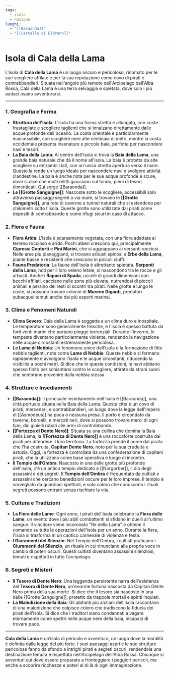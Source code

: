 ```yaml
---
tags:
  - isola
  - nazione
luoghi:
  - "[[Baraonda]]"
  - "[[Castello di Eldrenn]]"
---
```


# **Isola di Cala della Lama**

L'isola di **Cala della Lama** è un luogo oscuro e pericoloso, rinomato per le sue scogliere affilate e per la sua reputazione come covo di pirati e contrabbandieri. Situata nell'angolo più remoto dell'Arcipelago dell'Alba Rossa, Cala della Lama è una terra selvaggia e spietata, dove solo i più audaci osano avventurarsi.

---

### **1. Geografia e Forma**
- **Struttura dell'Isola**: L'isola ha una forma stretta e allungata, con coste frastagliate e scogliere taglienti che si innalzano direttamente dalle acque profonde dell'oceano. La costa orientale è particolarmente inaccessibile, con scogliere nere alte centinaia di metri, mentre la costa occidentale presenta insenature e piccole baie, perfette per nascondere navi e tesori.
- **La Baia della Lama**: Al centro dell'isola si trova la **Baia della Lama**, una grande baia naturale che dà il nome all'isola. La baia è protetta da alte scogliere su entrambi i lati, con un'unica stretta apertura verso il mare. Questo la rende un luogo ideale per nascondere navi e svolgere attività clandestine. La baia è anche nota per le sue acque profonde e scure, dove si dice che molti relitti giacciano sul fondo, pieni di tesori dimenticati. Qui sorge [[Baraonda]].
- **Le [[Grotte Sanguigne]]**: Nascoste sotto le scogliere, accessibili solo attraverso passaggi segreti o via mare, si trovano le **[[Grotte Sanguigne]]**, una rete di caverne e tunnel naturali che si estendono per chilometri sotto l'isola. Queste grotte sono utilizzate dai pirati come depositi di contrabbando e come rifugi sicuri in caso di attacco.

### **2. Flora e Fauna**
- **Flora Arida**: L'isola è scarsamente vegetata, con una flora adattata al terreno roccioso e arido. Pochi alberi crescono qui, principalmente **Cipressi Contorti** e **Pini Marini**, che si aggrappano ai versanti rocciosi. Nelle aree più pianeggianti, si trovano arbusti spinosi e **Erbe della Lama**, piante basse e resistenti che crescono in piccoli ciuffi.
- **Fauna Predatoria**: La fauna dell'isola è altrettanto spietata. **Serpenti della Lama**, noti per il loro veleno letale, si nascondono tra le rocce e gli arbusti. Anche i **Rapaci di Spada**, uccelli di grandi dimensioni con becchi affilati, cacciano nelle zone più elevate, nutrendosi di piccoli animali e persino dei resti di scontri tra pirati. Nelle grotte e lungo le coste, si possono trovare colonie di **Murene Giganti**, predatori subacquei temuti anche dai più esperti marinai.

### **3. Clima e Fenomeni Naturali**
- **Clima Severo**: Cala della Lama è soggetta a un clima duro e inospitale. Le temperature sono generalmente fresche, e l'isola è spesso battuta da forti venti marini che portano piogge torrenziali. Durante l'inverno, le tempeste diventano particolarmente violente, rendendo la navigazione nelle acque circostanti estremamente pericolosa.
- **Le Lame di Nebbia**: Un fenomeno unico dell'isola è la formazione di fitte nebbie taglienti, note come **Lame di Nebbia**. Queste nebbie si formano rapidamente e avvolgono l'isola e le acque circostanti, riducendo la visibilità a pochi metri. Si dice che in queste condizioni, le navi abbiano spesso finito per schiantarsi contro le scogliere, attirate da strani suoni che sembrano provenire dalla nebbia stessa.

### **4. Strutture e Insediamenti**
- **[[Baraonda]]**: Il principale insediamento dell'isola è [[Baraonda]], una città portuale situata nella Baia della Lama. Questa città è un covo di pirati, mercenari, e contrabbandieri, un luogo dove la legge dell'Impero di [[Asmodeus]] ha poca o nessuna presa. Il porto è circondato da taverne, bordelli, e mercati neri, dove si possono trovare merci di ogni tipo, dai gioielli rubati alle armi di contrabbando.
- **[[Fortezza di Dente Nero]]**: Situata su una collina che domina la Baia della Lama, la **[[Fortezza di Dente Nero]]** è una roccaforte costruita dai pirati per difendere il loro territorio. La fortezza prende il nome dal pirata che l'ha costruita, **Capitan Dente Nero**, noto per la sua crudeltà e astuzia. Oggi, la fortezza è controllata da una confederazione di capitani pirati, che la utilizzano come base operativa e luogo di incontro.
- **Il Tempio dell’Ombra**: Nascosto in una delle grotte più profonde dell'isola, c'è un antico tempio dedicato a [[Norgorber]], il dio degli assassini e dei segreti. Il **Tempio dell’Ombra** è frequentato da cultisti e assassini che cercano benedizioni oscure per le loro imprese. Il tempio è sorvegliato da guardiani spettrali, e solo coloro che conoscono i rituali segreti possono entrare senza rischiare la vita.

### **5. Cultura e Tradizioni**
- **La Fiera delle Lame**: Ogni anno, i pirati dell'isola celebrano la **Fiera delle Lame**, un evento dove i più abili combattenti si sfidano in duelli all'ultimo sangue. Il vincitore viene incoronato "Re della Lama" e ottiene il comando su tutte le operazioni dell'isola per un anno. Durante la fiera, l'isola si trasforma in un caotico carnevale di violenza e festa.
- **I Giuramenti del Silenzio**: Nel Tempio dell’Ombra, i cultisti praticano i **Giuramenti del Silenzio**, un rituale in cui rinunciano alla propria voce in cambio di poteri oscuri. Questi cultisti diventano assassini silenziosi, temuti e rispettati in tutto l'arcipelago.

### **6. Segreti e Misteri**
- **Il Tesoro di Dente Nero**: Una leggenda persistente narra dell'esistenza del **Tesoro di Dente Nero**, un'enorme fortuna nascosta da Capitan Dente Nero prima della sua morte. Si dice che il tesoro sia nascosto in una delle [[Grotte Sanguigne]], protetto da trappole mortali e spiriti inquieti.
- **La Maledizione della Baia**: Gli abitanti più anziani dell'isola raccontano di una maledizione che colpisce coloro che tradiscono la fiducia dei pirati dell'isola. Si dice che i traditori siano condannati a vagare eternamente come spettri nelle acque nere della baia, incapaci di trovare pace.

---

**Cala della Lama** è un’isola di pericolo e avventura, un luogo dove la moralità è definita dalla legge del più forte. I suoi paesaggi aspri e le sue strutture pericolose fanno da sfondo a intrighi pirati e segreti oscuri, rendendola una destinazione temuta e rispettata nell'Arcipelago dell'Alba Rossa. Chiunque si avventuri qui deve essere preparato a fronteggiare i peggiori pericoli, ma anche a scoprire ricchezze e poteri al di là di ogni immaginazione.